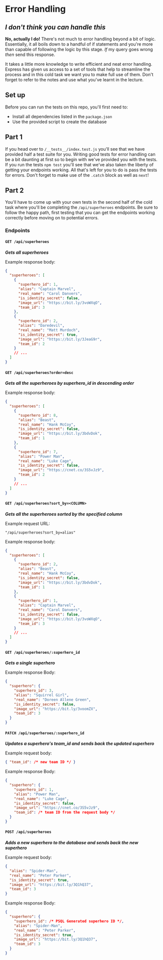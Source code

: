 # Error Handling

## _I don't think you can handle this_

**No, actually I do!** There's not much to error handling beyond a bit of logic. Essentially, it all boils down to a handful of if statements and you're more than capable of following the logic by this stage. _If_ my query goes wrong _then_ send this response.

It takes a little more knowledge to write efficient and neat error handling. Express has given us access to a set of tools that help to streamline the process and in this cold task we want you to make full use of them. Don't forget to refer to the notes and use what you've learnt in the lecture.

## Set up

Before you can run the tests on this repo, you'll first need to:

- Install all dependencies listed in the `package.json`
- Use the provided script to create the database

## Part 1

If you head over to `/__tests__/index.test.js` you'll see that we have provided half a test suite for you. Writing good tests for error handling can be a bit daunting at first so to begin with we've provided you with the tests. If you run the tests `npm test` you'll see that we've also taken the liberty of getting your endpoints working. All that's left for you to do is pass the tests for errors. Don't forget to make use of the `.catch` block as well as `next`!

## Part 2

You'll have to come up with your own tests in the second half of the cold task where you'll be completing the `/api/superheroes` endpoints. Be sure to follow the happy path, first testing that you can get the endpoints working correctly before moving on to potential errors.

### Endpoints

#### `GET /api/superheroes`

**_Gets all superheroes_**

Example response body:

```json
{
  "superheroes": [
    {
      "superhero_id": 1,
      "alias": "Captain Marvel",
      "real_name": "Carol Danvers",
      "is_identity_secret": false,
      "image_url": "https://bit.ly/3voWXqO",
      "team_id": 3
    },
    {
      "superhero_id": 2,
      "alias": "Daredevil",
      "real_name": "Matt Murdoch",
      "is_identity_secret": true,
      "image_url": "https://bit.ly/3JeaG9r",
      "team_id": 2
    }
    // ...
  ]
}
```

#### `GET /api/superheroes?order=desc`

**_Gets all the superheroes by superhero_id in descending order_**

Example response body:

```json
{
  "superheroes": [
    {
      "superhero_id": 8,
      "alias": "Beast",
      "real_name": "Hank McCoy",
      "is_identity_secret": false,
      "image_url": "https://bit.ly/3bdvDok",
      "team_id": 1
    },
    {
      "superhero_id": 7,
      "alias": "Power Man",
      "real_name": "Luke Cage",
      "is_identity_secret": false,
      "image_url": "https://cnet.co/3S5vJz9",
      "team_id": 2
    }
    // ...
  ]
}
```

#### `GET /api/superheroes?sort_by=<COLUMN>`

**_Gets all the superheroes sorted by the specified column_**

Example request URL:

`"/api/superheroes?sort_by=alias"`

Example response body:

```json
{
  "superheroes": [
    {
      "superhero_id": 2,
      "alias": "Beast",
      "real_name": "Hank McCoy",
      "is_identity_secret": false,
      "image_url": "https://bit.ly/3bdvDok",
      "team_id": 1
    },
    {
      "superhero_id": 1,
      "alias": "Captain Marvel",
      "real_name": "Carol Danvers",
      "is_identity_secret": false,
      "image_url": "https://bit.ly/3voWXqO",
      "team_id": 3
    }
    // ...
  ]
}
```

#### `GET /api/superheroes/:superhero_id`

**_Gets a single superhero_**

Example response Body:

```json
{
  "superhero": {
    "superhero_id": 3,
    "alias": "Squirrel Girl",
    "real_name": "Doreen Allene Green",
    "is_identity_secret": false,
    "image_url": "https://bit.ly/3voomZX",
    "team_id": 3
  }
}
```

#### `PATCH /api/superheroes/:superhero_id`

**_Updates a superhero's team_id and sends back the updated superhero_**

Example request body:

```json
{ "team_id": /* new team ID */ }
```

Example response Body:

```json
{
  "superhero": {
    "superhero_id": 1,
    "alias": "Power Man",
    "real_name": "Luke Cage",
    "is_identity_secret": false,
    "image_url": "https://cnet.co/3S5vJz9",
    "team_id": /* team ID from the request body */
  }
}
```

#### `POST /api/superheroes`

**_Adds a new superhero to the database and sends back the new superhero_**

Example request body:

```json
{
  "alias": "Spider-Man",
  "real_name": "Peter Parker",
  "is_identity_secret": true,
  "image_url": "https://bit.ly/3Q1hQ37",
  "team_id": 3
}
```

Example response Body:

```json
{
  "superhero": {
    "superhero_id": /* PSQL Generated superhero ID */,
    "alias": "Spider-Man",
    "real_name": "Peter Parker",
    "is_identity_secret": true,
    "image_url": "https://bit.ly/3Q1hQ37",
    "team_id": 3
  }
}
```
